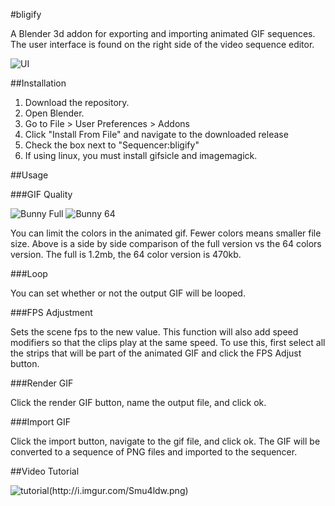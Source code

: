 #bligify

A Blender 3d addon for exporting and importing animated GIF sequences.
The user interface is found on the right side of the video sequence editor.

![UI](http://i.imgur.com/V5SOzNe.png)

##Installation

1. Download the repository. 
2. Open Blender. 
3. Go to File > User Preferences > Addons
4. Click "Install From File" and navigate to the downloaded release
5. Check the box next to "Sequencer:bligify"
6. If using linux, you must install gifsicle and imagemagick.

##Usage

###GIF Quality

![Bunny Full](http://i.imgur.com/O6DxDxo.gif) ![Bunny 64](http://i.imgur.com/LpOAB1U.gif)

You can limit the colors in the animated gif. Fewer colors means smaller file size.
Above is a side by side comparison of the full version vs the 64 colors version.
The full is 1.2mb, the 64 color version is 470kb.

###Loop

You can set whether or not the output GIF will be looped.

###FPS Adjustment

Sets the scene fps to the new value.
This function will also add speed modifiers so that the clips
play at the same speed. To use this, first select all the strips that
will be part of the animated GIF and click the FPS Adjust button. 

###Render GIF

Click the render GIF button, name the output file, and click ok.

###Import GIF

Click the import button, navigate to the gif file, and click ok.
The GIF will be converted to a sequence of PNG files and imported
to the sequencer.

##Video Tutorial

![tutorial(http://i.imgur.com/Smu4ldw.png)](http://i.imgur.com/Smu4ldw.png)
